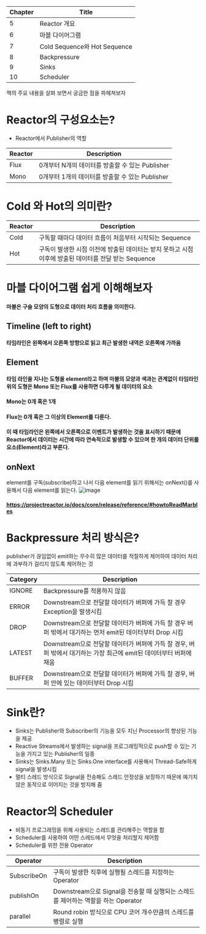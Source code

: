 

| Chapter | Title |
| -- | -- |
| 5 | Reactor 개요 |
| 6 | 마블 다이어그램 |
| 7 | Cold Sequence와 Hot Sequence |  
| 8 | Backpressure |
| 9 | Sinks |
| 10 | Scheduler |

책의 주요 내용을 살펴 보면서 궁금한 점을 파헤쳐보자
# Reactor의 구성요소는?
* Reactor에서 Publisher의 역할
  
| Reactor | Description |
| -- | -- |
| Flux |  0개부터 N개의 데이터를 방출할 수 있는 Publisher |
| Mono | 0개부터 1개의 데이터를 방출할 수 있는 Publisher |

# Cold 와 Hot의 의미란?
  
| Reactor | Description |
| -- | -- |
| Cold | 구독할 때마다 데이터 흐름이 처음부터 시작되는 Sequence |
| Hot | 구독이 발생한 시점 이전에 방출된 데이터는 받지 못하고 시점 이후에 방출된 데이터를 전달 받는 Sequence |

# 마블 다이어그램 쉽게 이해해보자 
#### 마블은 구슬 모양의 도형으로 데이터 처리 흐름을 의미한다.

## Timeline (left to right)
#### 타임라인은 왼쪽에서 오른쪽 방향으로 읽고 최근 발생한 내역은 오른쪽에 가까움

## Element
#### 타임 라인을 지나는 도형을 element라고 하며 마블의 모양과 색과는 관계없이 타임라인 위의 도형은 Mono 또는 Flux를 사용하면 다루게 될 데이터의 요소 
#### Mono는 0개 혹은 1개
#### Flux는 0개 혹은 그 이상의 Element를 다룬다. 
#### 이 때 타임라인은 왼쪽에서 오른쪽으로 이벤트가 발생하는 것을 표시하기 때문에 Reactor에서 데이터는 시간에 따라 연속적으로 발생할 수 있으며 한 개의 데이터 단위를 요소(Element)라고 부른다. 


## onNext
element를 구독(subscribe)하고 나서 다음 element를 읽기 위해서는 onNext()를 사용해서 다음 element를 읽는다.
![image](https://github.com/JAVA-JIKIMI/reactive-programming/assets/7133516/727271e9-2c87-4c7d-89ff-3e40ecc439de)

#### https://projectreactor.io/docs/core/release/reference/#howtoReadMarbles 

# Backpressure 처리 방식은?
publisher가 끊임없이 emit하는 무수히 많은 데이터를 적절하게 제어하여 데이터 처리에 과부하가 걸리지 않도록 제어하는 것

| Category | Description |
| -- | -- |
| IGNORE | Backpressure를 적용하지 않음 |
| ERROR | Downstream으로 전달할 데이터가 버퍼에 가득 찰 경우 Exception을 발생시킴 |
| DROP | Downstream으로 전달할 데이터가 버퍼에 가득 찰 경우 버퍼 밖에서 대기하는 먼저 emit된 데이터부터 Drop 시킴 |
| LATEST | Downstream으로 전달할 데이터가 버퍼에 가득 찰 경우, 버퍼 밖에서 대기하는 가장 최근에 emit된 데이터부터 버퍼에 채움 |
| BUFFER | Downstream으로 전달할 데이터가 버퍼에 가득 찰 경우, 버퍼 안에 있는 데이터부터 Drop 시킴 |

# Sink란?
* Sinks는 Publisher와 Subscriber의 기능을 모두 지닌 Processor의 향상된 기능을 제공
* Reactive Streams에서 발생하는 signal을 프로그래밍적으로 push할 수 있는 기능을 가지고 있는 Publisher의 일종
* Sinks는 Sinks.Many 또는 Sinks.One interface를 사용해서 Thread-Safe하게 signal을 발생시킴
* 멀티 스레드 방식으로 Signal을 전송해도 스레드 안정성을 보장하기 때문에 예기치 않은 동작으로 이어지는 것을 방지해 줌

# Reactor의 Scheduler
* 비동기 프로그래밍을 위해 사용되는 스레드를 관리해주는 역할을 함
* Scheduler를 사용하여 어떤 스레드에서 무엇을 처리할지 제어함
* Scheduler를 위한 전용 Operator

| Operator | Description |
| -- | -- |
| SubscribeOn | 구독이 발생한 직후에 실행될 스레드를 지정하는 Operator |
| publishOn | Downstream으로 Signal을 전송할 때 실행되는 스레드를 제어하는 역할을 하는 Operator |
| parallel | Round robin 방식으로 CPU 코어 개수만큼의 스레드를 병렬로 실행 |
